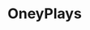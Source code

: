 ---
title: OneyPlays
crosslinks:
- youtubefactsbot
- youtubot
- u_imguralbumbot
- anti_gif_bot
- JonTron
- livven
- MassdropBot
- rantgrumps
- CrappyDesign
- Raytheon
- rule34pinups
- gamegrumps
- StardustCrusaders
- AskReddit
- AMAAggregator
- conspiracyplays
- respectthreads
- john_yukis_bots
- sadcringe
- ComedyCemetery
---